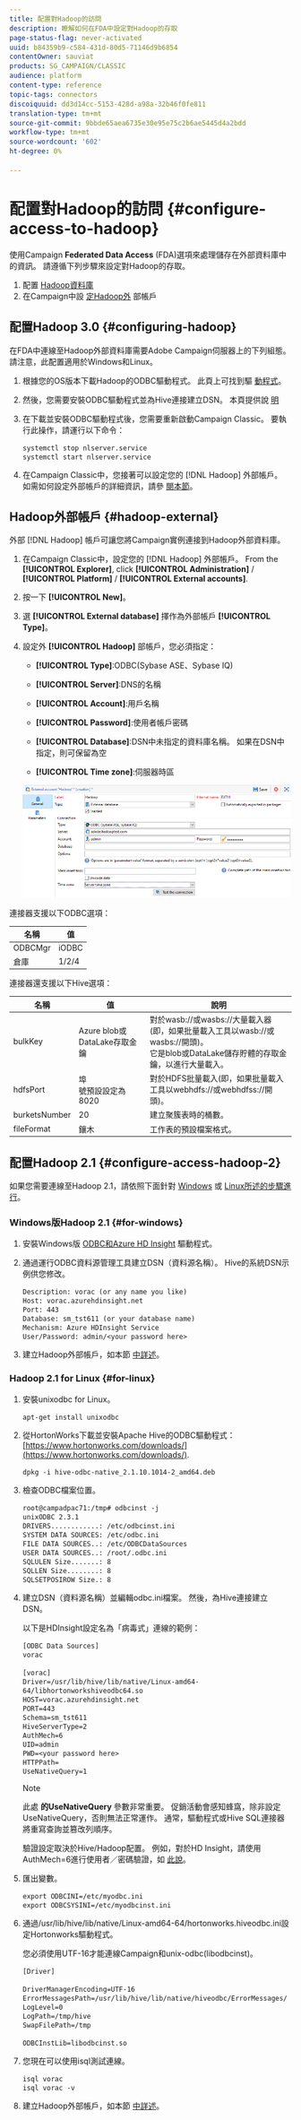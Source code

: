 ```yaml
---
title: 配置對Hadoop的訪問
description: 瞭解如何在FDA中設定對Hadoop的存取
page-status-flag: never-activated
uuid: b84359b9-c584-431d-80d5-71146d9b6854
contentOwner: sauviat
products: SG_CAMPAIGN/CLASSIC
audience: platform
content-type: reference
topic-tags: connectors
discoiquuid: dd3d14cc-5153-428d-a98a-32b46f0fe811
translation-type: tm+mt
source-git-commit: 9bbde65aea6735e30e95e75c2b6ae5445d4a2bdd
workflow-type: tm+mt
source-wordcount: '602'
ht-degree: 0%

---
```



# 配置對Hadoop的訪問 {#configure-access-to-hadoop}

使用Campaign **Federated Data Access** (FDA)選項來處理儲存在外部資料庫中的資訊。 請遵循下列步驟來設定對Hadoop的存取。

1. 配置 [Hadoop資料庫](#configuring-hadoop)
1. 在Campaign中設 [定Hadoop外](#hadoop-external) 部帳戶

## 配置Hadoop 3.0 {#configuring-hadoop}

在FDA中連線至Hadoop外部資料庫需要Adobe Campaign伺服器上的下列組態。 請注意，此配置適用於Windows和Linux。

1. 根據您的OS版本下載Hadoop的ODBC驅動程式。 此頁上可找到驅 [動程式](https://www.cloudera.com/downloads.html)。

1. 然後，您需要安裝ODBC驅動程式並為Hive連接建立DSN。 本頁提供說 [明](https://docs.cloudera.com/documentation/other/connectors/hive-odbc/2-6-5/Cloudera-ODBC-Driver-for-Apache-Hive-Install-Guide.pdf)

1. 在下載並安裝ODBC驅動程式後，您需要重新啟動Campaign Classic。 要執行此操作，請運行以下命令：

   ```
   systemctl stop nlserver.service
   systemctl start nlserver.service
   ```

1. 在Campaign Classic中，您接著可以設定您的 [!DNL Hadoop] 外部帳戶。 如需如何設定外部帳戶的詳細資訊，請參 [閱本節](#hadoop-external)。

## Hadoop外部帳戶 {#hadoop-external}

外部 [!DNL Hadoop] 帳戶可讓您將Campaign實例連接到Hadoop外部資料庫。

1. 在Campaign Classic中，設定您的 [!DNL Hadoop] 外部帳戶。 From the **[!UICONTROL Explorer]**, click **[!UICONTROL Administration]** / **[!UICONTROL Platform]** / **[!UICONTROL External accounts]**.

1. 按一下 **[!UICONTROL New]**。

1. 選 **[!UICONTROL External database]** 擇作為外部帳戶 **[!UICONTROL Type]**。

1. 設定外 **[!UICONTROL Hadoop]** 部帳戶，您必須指定：

   * **[!UICONTROL Type]**:ODBC(Sybase ASE、Sybase IQ)

   * **[!UICONTROL Server]**:DNS的名稱

   * **[!UICONTROL Account]**:用戶名稱

   * **[!UICONTROL Password]**:使用者帳戶密碼

   * **[!UICONTROL Database]**:DSN中未指定的資料庫名稱。 如果在DSN中指定，則可保留為空

   * **[!UICONTROL Time zone]**:伺服器時區

   ![](assets/hadoop3.png)

連接器支援以下ODBC選項：

| 名稱 | 值 |
|---|---|
| ODBCMgr | iODBC |
| 倉庫 | 1/2/4 |

連接器還支援以下Hive選項：

| 名稱 | 值 | 說明 |
|---|---|---|
| bulkKey | Azure blob或DataLake存取金鑰 | 對於wasb://或wasbs://大量載入器(即，如果批量載入工具以wasb://或wasbs://開頭)。 <br>它是blob或DataLake儲存貯體的存取金鑰，以進行大量載入。 |
| hdfsPort | 埠 <br>號預設設定為8020 | 對於HDFS批量載入(即，如果批量載入工具以webhdfs://或webhdfss://開頭)。 |
| burketsNumber | 20 | 建立聚簇表時的桶數。 |
| fileFormat | 鑲木 | 工作表的預設檔案格式。 |


## 配置Hadoop 2.1 {#configure-access-hadoop-2}

如果您需要連線至Hadoop 2.1，請依照下面針對 [Windows](#for-windows) 或 [Linux所述的步驟進行](#for-linux)。

### Windows版Hadoop 2.1 {#for-windows}

1. 安裝Windows版 [ODBC和Azure HD Insight](https://www.microsoft.com/en-us/download/details.aspx?id=40886) 驅動程式。
1. 通過運行ODBC資料源管理工具建立DSN（資料源名稱）。 Hive的系統DSN示例供您修改。

   ```
   Description: vorac (or any name you like)
   Host: vorac.azurehdinsight.net
   Port: 443
   Database: sm_tst611 (or your database name)
   Mechanism: Azure HDInsight Service
   User/Password: admin/<your password here>
   ```

1. 建立Hadoop外部帳戶，如本節 [中詳述](#hadoop-external)。

### Hadoop 2.1 for Linux {#for-linux}

1. 安裝unixodbc for Linux。

   ```
   apt-get install unixodbc
   ```

1. 從HortonWorks下載並安裝Apache Hive的ODBC驅動程式： [https://www.hortonworks.com/downloads/](https://www.hortonworks.com/downloads/).

   ```
   dpkg -i hive-odbc-native_2.1.10.1014-2_amd64.deb
   ```

1. 檢查ODBC檔案位置。

   ```
   root@campadpac71:/tmp# odbcinst -j
   unixODBC 2.3.1
   DRIVERS............: /etc/odbcinst.ini
   SYSTEM DATA SOURCES: /etc/odbc.ini
   FILE DATA SOURCES..: /etc/ODBCDataSources
   USER DATA SOURCES..: /root/.odbc.ini
   SQLULEN Size.......: 8
   SQLLEN Size........: 8
   SQLSETPOSIROW Size.: 8
   ```

1. 建立DSN（資料源名稱）並編輯odbc.ini檔案。 然後，為Hive連接建立DSN。

   以下是HDInsight設定名為「病毒式」連線的範例：

   ```
   [ODBC Data Sources]
   vorac 
   
   [vorac]
   Driver=/usr/lib/hive/lib/native/Linux-amd64-64/libhortonworkshiveodbc64.so
   HOST=vorac.azurehdinsight.net
   PORT=443
   Schema=sm_tst611
   HiveServerType=2
   AuthMech=6
   UID=admin
   PWD=<your password here>
   HTTPPath=
   UseNativeQuery=1
   ```

   >[!NOTE]
   >
   >此處 **的UseNativeQuery** 參數非常重要。 促銷活動會感知蜂窩，除非設定UseNativeQuery，否則無法正常運作。 通常，驅動程式或Hive SQL連接器將重寫查詢並篡改列順序。

   驗證設定取決於Hive/Hadoop配置。 例如，對於HD Insight，請使用AuthMech=6進行使用者／密碼驗證，如 [此說](https://www.simba.com/products/Spark/doc/ODBC_InstallGuide/unix/content/odbc/hi/configuring/authenticating/azuresvc.htm)。

1. 匯出變數。

   ```
   export ODBCINI=/etc/myodbc.ini
   export ODBCSYSINI=/etc/myodbcinst.ini
   ```

1. 通過/usr/lib/hive/lib/native/Linux-amd64-64/hortonworks.hiveodbc.ini設定Hortonworks驅動程式。

   您必須使用UTF-16才能連線Campaign和unix-odbc(libodbcinst)。

   ```
   [Driver]
   
   DriverManagerEncoding=UTF-16
   ErrorMessagesPath=/usr/lib/hive/lib/native/hiveodbc/ErrorMessages/
   LogLevel=0
   LogPath=/tmp/hive
   SwapFilePath=/tmp
   
   ODBCInstLib=libodbcinst.so
   ```

1. 您現在可以使用isql測試連線。

   ```
   isql vorac
   isql vorac -v
   ```

1. 建立Hadoop外部帳戶，如本節 [中詳述](#hadoop-external)。


